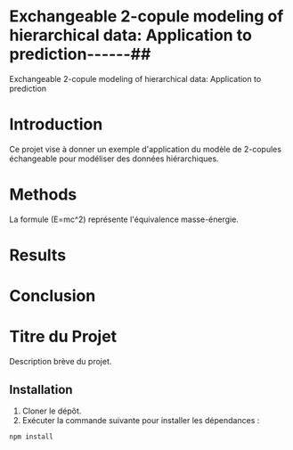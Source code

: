 
# Exchangeable 2-copule modeling of hierarchical data: Application to prediction------##

Exchangeable 2-copule modeling of hierarchical data: Application to prediction


# Introduction
Ce projet vise à donner un exemple d'application du modèle de 2-copules échangeable pour modéliser des données hiérarchiques.

# Methods
La formule \(E=mc^2\) représente l'équivalence masse-énergie.
# Results

# Conclusion


# Titre du Projet

Description brève du projet.

## Installation

1. Cloner le dépôt.
2. Exécuter la commande suivante pour installer les dépendances :

```bash
npm install

